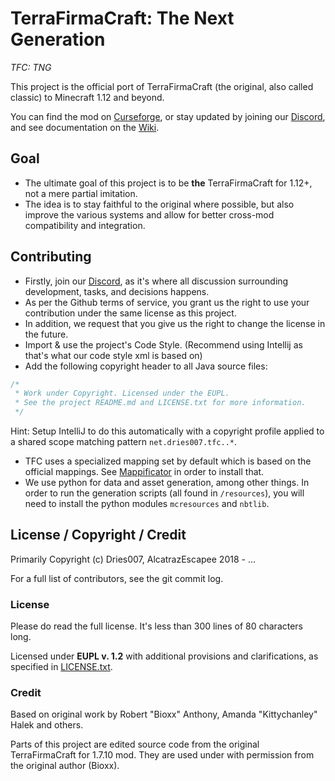 # TerraFirmaCraft: The Next Generation
*TFC: TNG*

This project is the official port of TerraFirmaCraft (the original, also called classic) to Minecraft 1.12 and beyond.

You can find the mod on [Curseforge](https://www.curseforge.com/minecraft/mc-mods/tfcraft), or stay updated by joining our [Discord](https://invite.gg/terrafirmacraft), and see documentation on the [Wiki](https://tng.terrafirmacraft.com/Main_Page).

## Goal

- The ultimate goal of this project is to be **the** TerraFirmaCraft for 1.12+, not a mere partial imitation.
- The idea is to stay faithful to the original where possible, but also improve the various systems and allow for better cross-mod compatibility and integration.

## Contributing

 - Firstly, join our [Discord](https://invite.gg/terrafirmacraft), as it's where all discussion surrounding development, tasks, and decisions happens.
 - As per the Github terms of service, you grant us the right to use your contribution under the same license as this project.
 - In addition, we request that you give us the right to change the license in the future.
 - Import & use the project's Code Style. (Recommend using Intellij as that's what our code style xml is based on)
 - Add the following copyright header to all Java source files:

```java
/*
 * Work under Copyright. Licensed under the EUPL.
 * See the project README.md and LICENSE.txt for more information.
 */
```
Hint: Setup IntelliJ to do this automatically with a copyright profile applied to a shared scope matching pattern `net.dries007.tfc..*`.

- TFC uses a specialized mapping set by default which is based on the official mappings. See [Mappificator](https://github.com/alcatrazEscapee/mcresources) in order to install that.
- We use python for data and asset generation, among other things. In order to run the generation scripts (all found in `/resources`), you will need to install the python modules `mcresources` and `nbtlib`.

## License / Copyright / Credit

Primarily Copyright (c) Dries007, AlcatrazEscapee 2018 - ...

For a full list of contributors, see the git commit log.

### License

Please do read the full license. It's less than 300 lines of 80 characters long.

Licensed under **EUPL v. 1.2** with additional provisions and clarifications, as specified in [LICENSE.txt](LICENSE.txt).

### Credit

Based on original work by Robert "Bioxx" Anthony, Amanda "Kittychanley" Halek and others.

Parts of this project are edited source code from the original TerraFirmaCraft for 1.7.10 mod. They are used under with permission from the original author (Bioxx).
